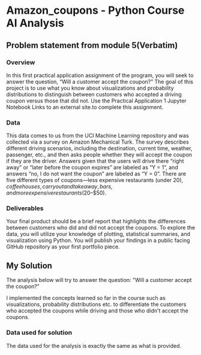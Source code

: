 # Amazon_coupons - Python Course AI Analysis

## Problem statement from module 5(Verbatim)

### Overview

In this first practical application assignment of the program, you will seek to answer the question, “Will a customer accept the coupon?” The goal of this project is to use what you know about visualizations and probability distributions to distinguish between customers who accepted a driving coupon versus those that did not. Use the Practical Application 1 Jupyter Notebook Links to an external site.to complete this assignment.

### Data

This data comes to us from the UCI Machine Learning repository and was collected via a survey on Amazon Mechanical Turk. The survey describes different driving scenarios, including the destination, current time, weather, passenger, etc., and then asks people whether they will accept the coupon if they are the driver. Answers given that the users will drive there “right away” or “later before the coupon expires” are labeled as “Y = 1”, and answers “no, I do not want the coupon” are labeled as “Y = 0”. There are five different types of coupons—less expensive restaurants (under $20), coffee houses, carry out and take away, bars, and more expensive restaurants ($20–$50).

### Deliverables

Your final product should be a brief report that highlights the differences between customers who did and did not accept the coupons. To explore the data, you will utilize your knowledge of plotting, statistical summaries, and visualization using Python. You will publish your findings in a public facing GitHub repository as your first portfolio piece.

## My Solution

The analysis below will try to answer the question: "Will a customer accept the coupon?"

I implemented the concepts learned so far in the course such as visualizations, probability distributions etc. to differentiate the customers who accepted the coupons while driving and those who didn't accept the coupons.

### Data used for solution

The data used for the analysis is exactly the same as what is provided.
